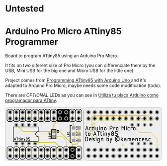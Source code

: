# Untested

# Arduino Pro Micro ATtiny85 Programmer
Board to program ATtiny85 using an Arduino Pro Micro.

It fits on two diferent size of Pro Micro (you can differenciate them by the USB, Mini USB for the big one and Micro USB for the little one).

Project comes from [Programming ATtiny85 with Arduino Uno ](https://create.arduino.cc/projecthub/arjun/programming-attiny85-with-arduino-uno-afb829) and it's adapted to Arduino Pro Micro, maybe needs some code modification (todo).

There are *OPTIONAL* LEDs as you can see in [Utiliza tu placa Arduino como programador para ATtiny](https://fabricadigital.org/tutoriales/utiliza-tu-placa-arduino-como-programador-para-attiny/).

![PCB](./PCB.png)
